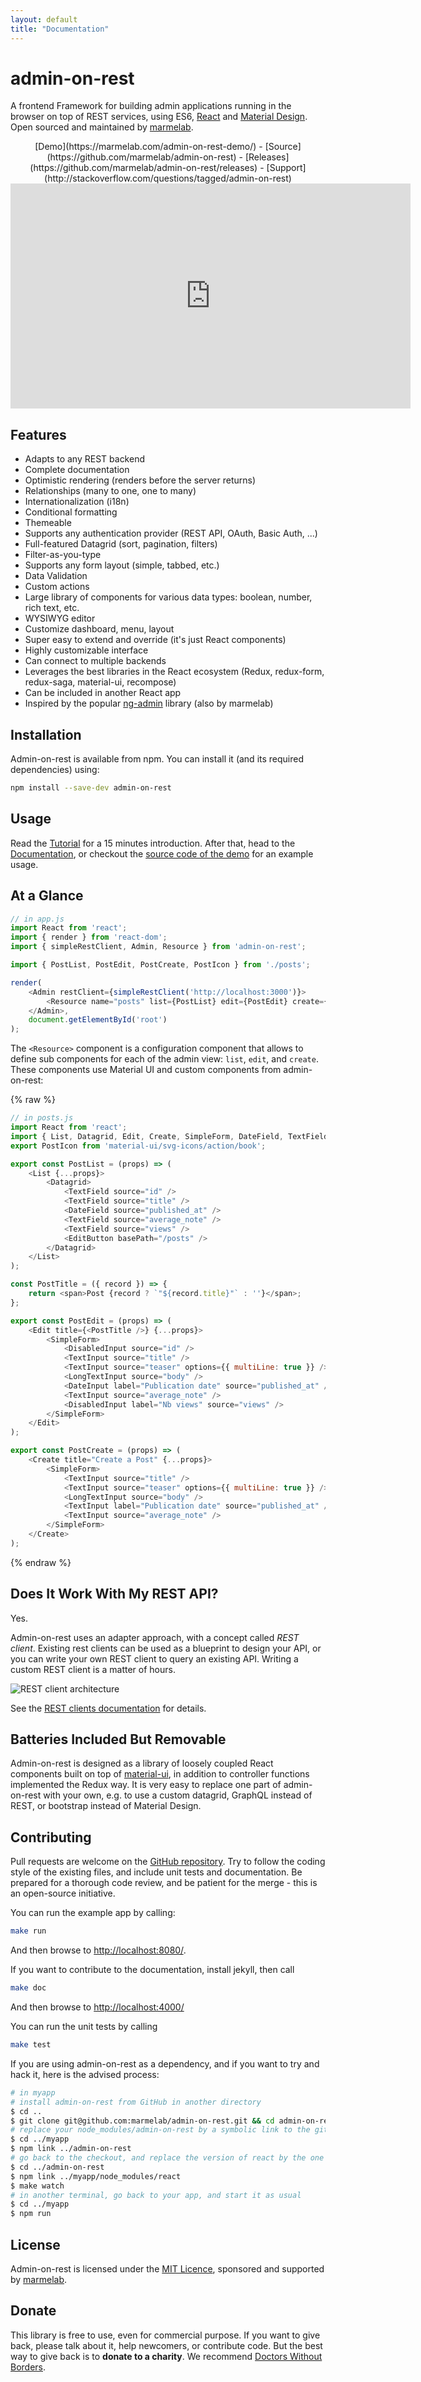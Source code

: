 ```yaml
---
layout: default
title: "Documentation"
---
```

# admin-on-rest

A frontend Framework for building admin applications running in the browser on top of REST services, using ES6, [React](https://facebook.github.io/react/) and [Material Design](https://material.io/). Open sourced and maintained by [marmelab](https://marmelab.com/).

<div style="text-align: center" markdown="1">
<i class="octicon octicon-device-desktop"></i> [Demo](https://marmelab.com/admin-on-rest-demo/) -
<i class="octicon octicon-mark-github"></i> [Source](https://github.com/marmelab/admin-on-rest) -
<i class="octicon octicon-megaphone"></i> [Releases](https://github.com/marmelab/admin-on-rest/releases) -
<i class="octicon octicon-comment-discussion"></i> [Support](http://stackoverflow.com/questions/tagged/admin-on-rest)
</div>

<iframe src="https://player.vimeo.com/video/205118063?byline=0&portrait=0" width="640" height="360" frameborder="0" webkitallowfullscreen mozallowfullscreen allowfullscreen style="display:block;margin:0 auto"></iframe>

## Features

* Adapts to any REST backend
* Complete documentation
* Optimistic rendering (renders before the server returns)
* Relationships (many to one, one to many)
* Internationalization (i18n)
* Conditional formatting
* Themeable
* Supports any authentication provider (REST API, OAuth, Basic Auth, ...)
* Full-featured Datagrid (sort, pagination, filters)
* Filter-as-you-type
* Supports any form layout (simple, tabbed, etc.)
* Data Validation
* Custom actions
* Large library of components for various data types: boolean, number, rich text, etc.
* WYSIWYG editor
* Customize dashboard, menu, layout
* Super easy to extend and override (it's just React components)
* Highly customizable interface
* Can connect to multiple backends
* Leverages the best libraries in the React ecosystem (Redux, redux-form, redux-saga, material-ui, recompose)
* Can be included in another React app
* Inspired by the popular [ng-admin](https://github.com/marmelab/ng-admin) library (also by marmelab)

## Installation

Admin-on-rest is available from npm. You can install it (and its required dependencies)
using:

```sh
npm install --save-dev admin-on-rest
```

## Usage

Read the [Tutorial](./Tutorial.html) for a 15 minutes introduction. After that, head to the [Documentation](./index.html), or checkout the [source code of the demo](https://github.com/marmelab/admin-on-rest-demo) for an example usage.

## At a Glance

```js
// in app.js
import React from 'react';
import { render } from 'react-dom';
import { simpleRestClient, Admin, Resource } from 'admin-on-rest';

import { PostList, PostEdit, PostCreate, PostIcon } from './posts';

render(
    <Admin restClient={simpleRestClient('http://localhost:3000')}>
        <Resource name="posts" list={PostList} edit={PostEdit} create={PostCreate} icon={PostIcon}/>
    </Admin>,
    document.getElementById('root')
);
```

The `<Resource>` component is a configuration component that allows to define sub components for each of the admin view: `list`, `edit`, and `create`. These components use Material UI and custom components from admin-on-rest:

{% raw %}
```js
// in posts.js
import React from 'react';
import { List, Datagrid, Edit, Create, SimpleForm, DateField, TextField, EditButton, DisabledInput, TextInput, LongTextInput, DateInput } from 'admin-on-rest';
export PostIcon from 'material-ui/svg-icons/action/book';

export const PostList = (props) => (
    <List {...props}>
        <Datagrid>
            <TextField source="id" />
            <TextField source="title" />
            <DateField source="published_at" />
            <TextField source="average_note" />
            <TextField source="views" />
            <EditButton basePath="/posts" />
        </Datagrid>
    </List>
);

const PostTitle = ({ record }) => {
    return <span>Post {record ? `"${record.title}"` : ''}</span>;
};

export const PostEdit = (props) => (
    <Edit title={<PostTitle />} {...props}>
        <SimpleForm>
            <DisabledInput source="id" />
            <TextInput source="title" />
            <TextInput source="teaser" options={{ multiLine: true }} />
            <LongTextInput source="body" />
            <DateInput label="Publication date" source="published_at" />
            <TextInput source="average_note" />
            <DisabledInput label="Nb views" source="views" />
        </SimpleForm>
    </Edit>
);

export const PostCreate = (props) => (
    <Create title="Create a Post" {...props}>
        <SimpleForm>
            <TextInput source="title" />
            <TextInput source="teaser" options={{ multiLine: true }} />
            <LongTextInput source="body" />
            <TextInput label="Publication date" source="published_at" />
            <TextInput source="average_note" />
        </SimpleForm>
    </Create>
);
```
{% endraw %}

## Does It Work With My REST API?

Yes.

Admin-on-rest uses an adapter approach, with a concept called *REST client*. Existing rest clients can be used as a blueprint to design your API, or you can write your own REST client to query an existing API. Writing a custom REST client is a matter of hours.

![REST client architecture](./img/rest-client.png)

See the [REST clients documentation](./RestClients.html) for details.

## Batteries Included But Removable

Admin-on-rest is designed as a library of loosely coupled React components built on top of [material-ui](http://www.material-ui.com/#/), in addition to controller functions implemented the Redux way. It is very easy to replace one part of admin-on-rest with your own, e.g. to use a custom datagrid, GraphQL instead of REST, or bootstrap instead of Material Design.

## Contributing

Pull requests are welcome on the [GitHub repository](https://github.com/marmelab/admin-on-rest). Try to follow the coding style of the existing files, and include unit tests and documentation. Be prepared for a thorough code review, and be patient for the merge - this is an open-source initiative.

You can run the example app by calling:

```sh
make run
```

And then browse to [http://localhost:8080/](http://localhost:8080/).

If you want to contribute to the documentation, install jekyll, then call

```sh
make doc
```

And then browse to [http://localhost:4000/](http://localhost:4000/)

You can run the unit tests by calling

```sh
make test
```

If you are using admin-on-rest as a dependency, and if you want to try and hack it, here is the advised process:

```sh
# in myapp
# install admin-on-rest from GitHub in another directory
$ cd ..
$ git clone git@github.com:marmelab/admin-on-rest.git && cd admin-on-rest && make install
# replace your node_modules/admin-on-rest by a symbolic link to the github checkout
$ cd ../myapp
$ npm link ../admin-on-rest
# go back to the checkout, and replace the version of react by the one in your app
$ cd ../admin-on-rest
$ npm link ../myapp/node_modules/react
$ make watch
# in another terminal, go back to your app, and start it as usual
$ cd ../myapp
$ npm run
```

## License

Admin-on-rest is licensed under the [MIT Licence](https://github.com/marmelab/admin-on-rest/blob/master/LICENSE.md), sponsored and supported by [marmelab](http://marmelab.com).

## Donate

This library is free to use, even for commercial purpose. If you want to give back, please talk about it, help newcomers, or contribute code. But the best way to give back is to **donate to a charity**. We recommend [Doctors Without Borders](http://www.doctorswithoutborders.org/).

